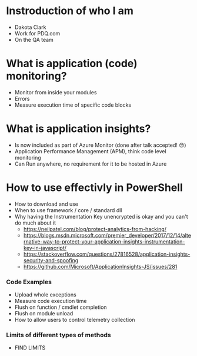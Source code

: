 # Instroduction of who I am

- Dakota Clark
- Work for PDQ.com
- On the QA team

# What is application (code) monitoring?

- Monitor from inside your modules
- Errors
- Measure execution time of specific code blocks

# What is application insights?

- Is now included as part of Azure Monitor (done after talk accepted! 😒)
- Application Performance Management (APM), think code level monitoring
- Can Run anywhere, no requirement for it to be hosted in Azure

# How to use effectivly in PowerShell

- How to download and use
- When to use framework / core / standard dll
- Why having the Instrumentation Key unencrypted is okay and you can't do much about it
  - https://neilpatel.com/blog/protect-analytics-from-hacking/
  - https://blogs.msdn.microsoft.com/premier_developer/2017/12/14/alternative-way-to-protect-your-application-insights-instrumentation-key-in-javascript/
  - https://stackoverflow.com/questions/27816528/application-insights-security-and-spoofing
  - https://github.com/Microsoft/ApplicationInsights-JS/issues/281

### Code Examples

- Upload whole exceptions
- Measure code execution time
- Flush on function / cmdlet completion
- Flush on module unload
- How to allow users to control telemetry collection

### Limits of different types of methods

- FIND LIMITS
